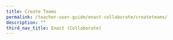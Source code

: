 ```yaml
---
title: Create Teams
permalink: /teacher-user-guide/enact-collaborate/createteams/
description: ""
third_nav_title: Enact (Collaborate)
---
```

